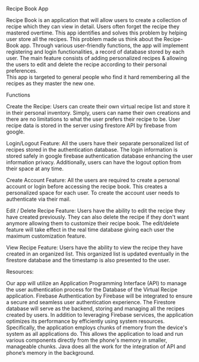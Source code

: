 Recipe Book App

Recipe Book is an application that will allow users to create a collection of recipe which they can view in detail. 
Users often forget the recipe they mastered overtime. This app identifies and solves this problem by helping user store all the recipes.
This problem made us think about the Recipe-Book app. Through various user-friendly functions, the app will implement registering and login functionalities, a record of database stored by each user. 
The main feature consists of adding personalized recipes & allowing the users to edit and delete the recipe according to their personal preferences.  
This app is targeted to general people who find it hard remembering all the recipes as they master the new one. 

Functions

Create the Recipe:
Users can create their own virtual recipe list and store it in their personal inventory. 
Simply, users can name their own creations and there are no limitations to what the user prefers their recipe to be. 
User recipe data is stored in the server using firestore API  by firebase from google.

Login/Logout Feature:
All the users have their separate personalized list of recipes stored in the authentication database. 
The login information is stored safely in google firebase authentication database enhancing the user information privacy. Additionally, users can have the logout option from their space at any time.

Create Account Feature:
All the users are required to create a personal account or login before accessing the recipe book. This creates a personalized space for each user. To create the account user needs to authenticate via their mail.

Edit / Delete Recipe Feature:
Users have the ability to edit the recipe they have created previously. They can also delete the recipe if they don't want anymore allowing them to customize their recipe book.
The edit/delete feature will take effect in the real time database giving each user the maximum customization feature.

View Recipe Feature:
Users have the ability to view the recipe they have created in an organized list.
This organized list is updated eventually in the firestore database and the timestamp is also presented to the user.

Resources:

Our app will utilize an Application Programming Interface (API) to manage the user authentication process for the Database of the Virtual Recipe application. 
Firebase Authentication by Firebase will be integrated to ensure a secure and seamless user authentication experience. 
The Firestore database will serve as the backend, storing and managing all the recipes created by users.
In addition to leveraging Firebase services, the application optimizes its performance by efficiently using system resources.
Specifically, the application employs chunks of memory from the device's system as all applications do.
This allows the application to load and run various components directly from the phone's memory in smaller, manageable chunks. Java does all the work for the integration of API and phone’s memory in the background. 
